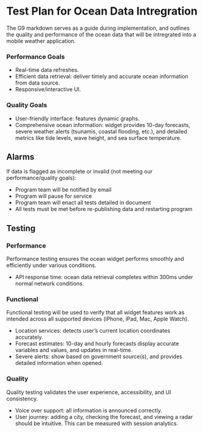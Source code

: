 # Test Plan for Ocean Data Intregration
The G9 markdown serves as a guide during implementation, and outlines the quality and performance of the ocean data that will be intregrated into a mobile weather application.

### Performance Goals
+ Real-time data refreshes.
+ Efficient data retrieval: deliver timely and accurate ocean information from data source.
+ Responsive/interactive UI.
  
### Quality Goals
+ User-friendly interface: features dynamic graphs.
+ Comprehensive ocean information: widget provides 10-day forecasts, severe weather alerts (tsunamis, coastal flooding, etc.), and detailed metrics like tide levels, wave height, and sea surface temperature. 

## Alarms
If data is flagged as incomplete or invalid (not meeting our performance/quality goals):
+ Program team will be notified by email
+ Program will pause for service
+ Program team will enact all tests detailed in document
+ All tests must be met before re-publishing data and restarting program

## Testing
### Performance
Performance testing ensures the ocean widget performs smoothly and efficiently under various conditions.
+ API response time: ocean data retrieval completes within 300ms under normal network conditions.

### Functional
Functional testing will be used to verify that all widget features work as intended across all supported devices (iPhone, iPad, Mac, Apple Watch).
+ Location services: detects user’s current location coordinates accurately.
+ Forecast estimates: 10-day and hourly forecasts display accurate variables and values, and updates in real-time.
+ Severe alerts: show based on government source(s), and provides detailed information when opened.

### Quality
Quality testing validates the user experience, accessibility, and UI consistency.
+ Voice over support: all information is announced correctly.
+ User journey: adding a city, checking the forecast, and viewing a radar should be intuitive. This can be measured with session analytics.
